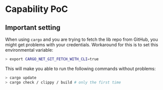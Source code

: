 # Capability PoC

## Important setting

When using `cargo` and you are trying to fetch the lib repo from GitHub,
you might get problems with your credentials.
Workaround for this is to set this environmental variable:

```sh
> export CARGO_NET_GIT_FETCH_WITH_CLI=true
```

This will make you able to run the following commands without problems:

```sh
> cargo update
> cargo check / clippy / build # only the first time
```

